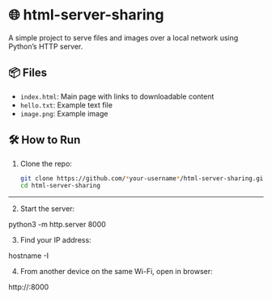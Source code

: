 # 🌐 html-server-sharing
A simple project to serve files and images over a local network using Python’s HTTP server.

## 📦 Files
- `index.html`: Main page with links to downloadable content
- `hello.txt`: Example text file
- `image.png`: Example image

## 🛠️ How to Run

1. Clone the repo:
   ```bash
   git clone https://github.com/*your-username*/html-server-sharing.git
   cd html-server-sharing
   
-----------------------------------------------------------------------------------------------

2. Start the server:

python3 -m http.server 8000

3. Find your IP address:

hostname -I

4. From another device on the same Wi-Fi, open in browser:

http://<your-ip>:8000
